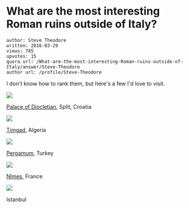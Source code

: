 # What are the most interesting Roman ruins outside of Italy?

	author: Steve Theodore
	written: 2016-03-29
	views: 785
	upvotes: 15
	quora url: /What-are-the-most-interesting-Roman-ruins-outside-of-Italy/answer/Steve-Theodore
	author url: /profile/Steve-Theodore


I don't know how to rank them, but here's a few I'd love to visit.

![](https://qph.fs.quoracdn.net/main-qimg-c6f02193014f733527174a6eef790494-c)

[Palace of Diocletian](http://whc.unesco.org/en/list/97), Split, Croatia

![](https://qph.fs.quoracdn.net/main-qimg-493de7b10f6065cc2cb675d4144027f4)

[Timgad](http://whc.unesco.org/en/list/194), Algeria

![](https://qph.fs.quoracdn.net/main-qimg-4a93f171a72a48c7858dc443354c7f32-c)

[Pergamum](http://www.allaboutturkey.com/pergamum.htm), Turkey

![](https://qph.fs.quoracdn.net/main-qimg-aa8d3f0f43aaebe96234ef49c7481a1d-c)

[Nîmes](https://www.lonelyplanet.com/france/languedoc-roussillon/nimes), France 

![](https://qph.fs.quoracdn.net/main-qimg-1ea03b3ad2014ea3c60833c41ccd1eef-c)

 Istanbul

